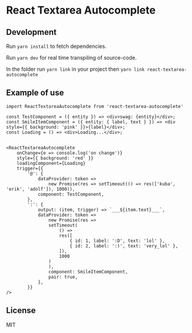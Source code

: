 # React Textarea Autocomplete

## Development

Run `yarn install` to fetch dependencies.

Run `yarn dev` for real time transpiling of source-code.

In the folder run `yarn link` in your project then `yarn link react-textarea-autocomplete`

## Example of use
    import ReactTextareaAutocomplete from 'react-textarea-autocomplete'

    const TestComponent = ({ entity }) => <div>swag: {entity}</div>;
    const SmileItemComponent = ({ entity: { label, text } }) => <div style={{ background: 'pink' }}>{label}</div>;
    const Loading = () => <div>Loading...</div>;


    <ReactTextareaAutocomplete
        onChange={e => console.log('on change')}
        style={{ background: 'red' }}
        loadingComponent={Loading}
        trigger={{
            '@': {
                dataProvider: token =>
                    new Promise(res => setTimeout(() => res(['kuba', 'erik', 'adolf']), 1000)),
                component: TestComponent,
            },
            ':': {
                output: (item, trigger) => `___${item.text}___`,
                dataProvider: token =>
                    new Promise(res =>
                    setTimeout(
                        () =>
                        res([
                            { id: 1, label: ':D', text: 'lol' },
                            { id: 2, label: ':)', text: 'very_lol' },
                        ]),
                        1000
                    )
                    ),
                    component: SmileItemComponent,
                    pair: true,
                },
            }}
    />

## License

MIT
